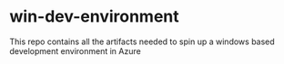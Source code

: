 # win-dev-environment
This repo contains all the artifacts needed to spin up a windows based development environment in Azure
